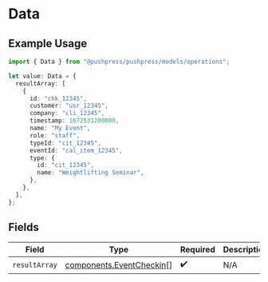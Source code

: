 # Data

## Example Usage

```typescript
import { Data } from "@pushpress/pushpress/models/operations";

let value: Data = {
  resultArray: [
    {
      id: "chk_12345",
      customer: "usr_12345",
      company: "cli_12345",
      timestamp: 1672531200000,
      name: "My Event",
      role: "staff",
      typeId: "cit_12345",
      eventId: "cal_item_12345",
      type: {
        id: "cit_12345",
        name: "Weightlifting Seminar",
      },
    },
  ],
};
```

## Fields

| Field                                                                | Type                                                                 | Required                                                             | Description                                                          |
| -------------------------------------------------------------------- | -------------------------------------------------------------------- | -------------------------------------------------------------------- | -------------------------------------------------------------------- |
| `resultArray`                                                        | [components.EventCheckin](../../models/components/eventcheckin.md)[] | :heavy_check_mark:                                                   | N/A                                                                  |